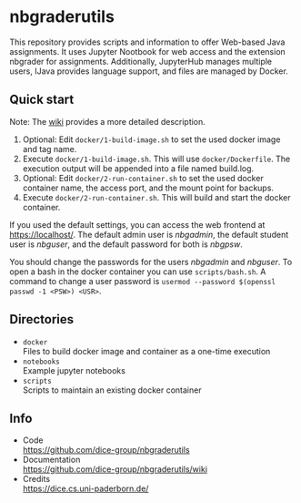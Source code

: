 # nbgraderutils

This repository provides scripts and information to offer Web-based Java assignments.
It uses Jupyter Nootbook for web access and the extension nbgrader for assignments.
Additionally, JupyterHub manages multiple users, IJava provides language support, and files are managed by Docker.


## Quick start

Note: The [wiki](https://github.com/dice-group/nbgraderutils/wiki) provides a more detailed description.

1. Optional: Edit `docker/1-build-image.sh` to set the used docker image and tag name.
2. Execute `docker/1-build-image.sh`. This will use `docker/Dockerfile`. The execution output will be appended into a file named build.log.
3. Optional: Edit `docker/2-run-container.sh` to set the used docker container name, the access port, and the mount point for backups.
4. Execute `docker/2-run-container.sh`. This will build and start the docker container.

If you used the default settings, you can access the web frontend at [https://localhost/](https://localhost/).
The default admin user is _nbgadmin_, the default student user is _nbguser_, and the default password for both is _nbgpsw_.

You should change the passwords for the users _nbgadmin_ and _nbguser_. To open a bash in the docker container you can use `scripts/bash.sh`. A command to change a user password is `usermod --password $(openssl passwd -1 <PSW>) <USR>`.


## Directories

- `docker`  
  Files to build docker image and container as a one-time execution
- `notebooks`  
  Example jupyter notebooks
- `scripts`  
  Scripts to maintain an existing docker container


## Info

- Code  
  https://github.com/dice-group/nbgraderutils
- Documentation  
  https://github.com/dice-group/nbgraderutils/wiki
-  Credits  
  https://dice.cs.uni-paderborn.de/
